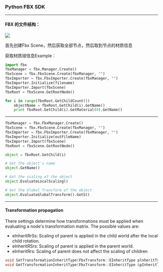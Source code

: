 ### Python FBX SDK

----

#### FBX 的文件结构：

![](https://pic2.zhimg.com/80/v2-d9e57228d64b062291395dfbc6f84025_1440w.jpg)

首先创建Fbx Scene，然后获取全部节点，然后取到节点的材质信息

获取材质球信息Example：

```python
import fbx
fbxManager = fbx.Manager.Create()
fbxScene = fbx.FbxScene.Create(fbxManager, "")
fbxImporter = fbx.FbxImporter.Create(fbxManager, "")
fbxImporter.Initialize(filename)
fbxImporter.Import(fbxScene)
fbxRoot = fbxScene.GetRootNode()

for i in range(fbxRoot.GetChildCount())
	objectName = fbxRoot.GetChild(i).GetName()
    print fbxRoot.GetChild(i).GetMaterial(0).GetName()
```

----

```python
fbxManager = fbx.FbxManager.Create()
fbxScene = fbx.FbxScene.Create(fbxManager, "")
fbxImporter = fbx.FbxImporter.Create(fbxManager, "")
fbxImporter.Initialize(outFileName)
fbxImporter.Import(fbxScene)
fbxRoot = fbxScene.GetRootNode()

object = fbxRoot.GetChild(i)

# Get the object's name
object.GetName()

# Get the scaling of the object
object.EvaluateLocalScaling()

# Get the Global Transform of the object
object.EvaluateGlobalTransform().GetS()
```

----

#### Transformation propagation

There settings determine how transformations must be applied when evaluating a node's transformation matrix. The possible values are:

- elnheritRrSs: Scaling of parent is applied in the child world after the local child rotation.
- elnheritRSrs: Scaling of parent is applied in the parent world.
- elnheritRrs: Scaling of parent does not affect the scaling of children

```C++
void SetTransformationInheritType(FbxTransform::EInheritType plnheritType)
void GetTransformationInheritType(FbxTransform::EInheritType &pInheritType) const
```

